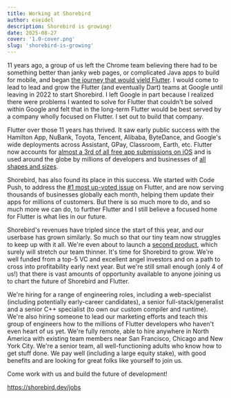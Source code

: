 ```yaml
---
title: Working at Shorebird
author: eseidel
description: Shorebird is growing!
date: 2025-08-27
cover: '1.0-cover.png'
slug: 'shorebird-is-growing'
---
```

<!-- cspell:words janky -->

11 years ago, a group of us left the Chrome team believing there had to be
something better than janky web pages, or complicated Java apps to build for
mobile, and began
[the journey that would yield Flutter](https://www.youtube.com/watch?v=xqGAC5QCYuQ).
I would come to lead to lead and grow the Flutter (and eventually Dart) teams at
Google until leaving in 2022 to start Shorebird. I left Google in part because I
realized there were problems I wanted to solve for Flutter that couldn't be
solved within Google and felt that in the long-term Flutter would be best served
by a company wholly focused on Flutter. I set out to build that company.

Flutter over those 11 years has thrived. It saw early public success with the
Hamilton App, NuBank, Toyota, Tencent, Alibaba, ByteDance, and Google's wide
deployments across Assistant, GPay, Classroom, Earth, etc. Flutter now accounts
for
[almost a 3rd of all free app submissions on iOS](https://developers.googleblog.com/en/celebrating-flutters-production-era/)
and is used around the globe by millions of developers and businesses of
[all shapes and sizes](https://flutter.dev/showcase).

Shorebird, has also found its place in this success. We started with Code Push,
to address the
[#1 most up-voted issue](https://github.com/flutter/flutter/issues/14330) on
Flutter, and are now serving thousands of businesses globally each month,
helping them update their apps for millions of customers. But there is so much
more to do, and so much more we can do, to further Flutter and I still believe a
focused home for Flutter is what lies in our future.

Shorebird's revenues have tripled since the start of this year, and our userbase
has grown similarly. So much so that our tiny team now struggles to keep up with
it all. We're even about to launch a
[second product](https://ci.shorebird.dev/), which surely will stretch our team
thinner. It's time for Shorebird to grow. We're well funded from a top-5 VC and
excellent angel investors and on a path to cross into profitability early next
year. But we're still small enough (only 4 of us!) that there is vast amounts of
opportunity available to anyone joining us to chart the future of Shorebird and
Flutter.

We're hiring for a range of engineering roles, including a web-specialist
(including potentially early-career candidates), a senior full-stack/generalist
and a senior C++ specialist (to own our custom compiler and runtime). We're also
hiring someone to lead our marketing efforts and teach this group of engineers
how to the millions of Flutter developers who haven't even heart of us yet.
We're fully remote, able to hire anywhere in North America with existing team
members near San Francisco, Chicago and New York City. We're a senior team, all
well-functioning adults who know how to get stuff done. We pay well (including a
large equity stake), with good benefits and are looking for great folks like
yourself to join us.

Come work with us and build the future of development!

https://shorebird.dev/jobs
